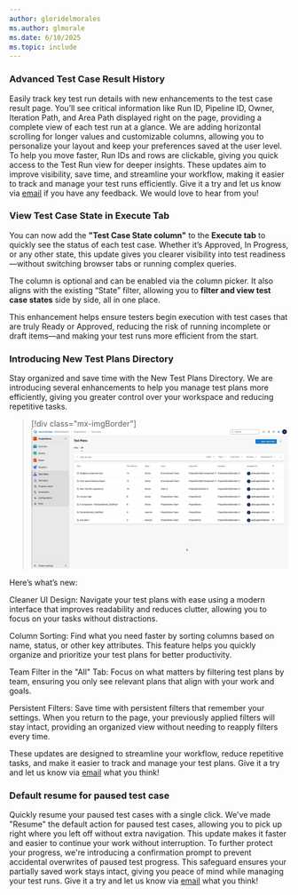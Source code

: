 ```yaml
---
author: gloridelmorales
ms.author: glmorale
ms.date: 6/10/2025
ms.topic: include
---
```


### Advanced Test Case Result History

Easily track key test run details with new enhancements to the test case result page. You’ll see critical information like Run ID, Pipeline ID, Owner, Iteration Path, and Area Path displayed right on the page, providing a complete view of each test run at a glance. We are adding horizontal scrolling for longer values and customizable columns, allowing you to personalize your layout and keep your preferences saved at the user level. To help you move faster, Run IDs and rows are clickable, giving you quick access to the Test Run view for deeper insights. These updates aim to improve visibility, save time, and streamline your workflow, making it easier to track and manage your test runs efficiently. Give it a try and let us know via [email](mailto:adocustomerfeedback@service.microsoft.com) if you have any feedback. We would love to hear from you!

### View Test Case State in Execute Tab

You can now add the **"Test Case State column"** to the **Execute tab** to quickly see the status of each test case. Whether it’s Approved, In Progress, or any other state, this update gives you clearer visibility into test readiness—without switching browser tabs or running complex queries. 

The column is optional and can be enabled via the column picker. It also aligns with the existing “State” filter, allowing you to **filter and view test case states** side by side, all in one place. 

This enhancement helps ensure testers begin execution with test cases that are truly Ready or Approved, reducing the risk of running incomplete or draft items—and making your test runs more efficient from the start.

### Introducing New Test Plans Directory

Stay organized and save time with the New Test Plans Directory. We are introducing several enhancements to help you manage test plans more efficiently, giving you greater control over your workspace and reducing repetitive tasks.  

> [!div class="mx-imgBorder"]
> ![Gif to Test Plans directory.](../../media/257-testplans-01.gif "gif to test plans directory.")

Here’s what’s new:  

Cleaner UI Design: Navigate your test plans with ease using a modern interface that improves readability and reduces clutter, allowing you to focus on your tasks without distractions.  

Column Sorting: Find what you need faster by sorting columns based on name, status, or other key attributes. This feature helps you quickly organize and prioritize your test plans for better productivity.  

Team Filter in the "All" Tab: Focus on what matters by filtering test plans by team, ensuring you only see relevant plans that align with your work and goals.  

Persistent Filters: Save time with persistent filters that remember your settings. When you return to the page, your previously applied filters will stay intact, providing an organized view without needing to reapply filters every time. 

These updates are designed to streamline your workflow, reduce repetitive tasks, and make it easier to track and manage your test plans.  Give it a try and let us know via [email](mailto:adocustomerfeedback@service.microsoft.com) what you think!

### Default resume for paused test case 

Quickly resume your paused test cases with a single click. We've made "Resume" the default action for paused test cases, allowing you to pick up right where you left off without extra navigation. This update makes it faster and easier to continue your work without interruption. To further protect your progress, we're introducing a confirmation prompt to prevent accidental overwrites of paused test progress. This safeguard ensures your partially saved work stays intact, giving you peace of mind while managing your test runs. Give it a try and let us know via [email](mailto:adocustomerfeedback@service.microsoft.com) what you think!